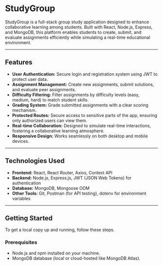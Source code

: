 # StudyGroup

StudyGroup is a full-stack group study application designed to enhance collaborative learning among students. Built with React, Node.js, Express, and MongoDB, this platform enables students to create, submit, and evaluate assignments efficiently while simulating a real-time educational environment.

---

## Features

- **User Authentication:** Secure login and registration system using JWT to protect user data.
- **Assignment Management:** Create new assignments, submit solutions, and evaluate peer assignments.
- **Difficulty Filtering:** Filter assignments by difficulty levels (easy, medium, hard) to match student skills.
- **Grading System:** Grade submitted assignments with a clear scoring mechanism.
- **Protected Routes:** Secure access to sensitive parts of the app, ensuring only authorized users can view them.
- **Real-time Collaboration:** Designed to simulate real-time interactions, fostering a collaborative learning atmosphere.
- **Responsive Design:** Works seamlessly on both desktop and mobile devices.

---

## Technologies Used

- **Frontend:** React, React Router, Axios, Context API
- **Backend:** Node.js, Express.js, JWT (JSON Web Tokens) for authentication
- **Database:** MongoDB, Mongoose ODM
- **Other Tools:** Git, Postman (for API testing), dotenv for environment variables

---

## Getting Started

To get a local copy up and running, follow these steps.

### Prerequisites

- Node.js and npm installed on your machine.
- MongoDB database (local or cloud-hosted like MongoDB Atlas).